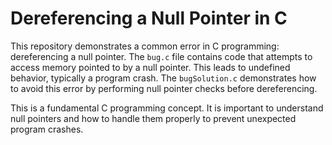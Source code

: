 # Dereferencing a Null Pointer in C

This repository demonstrates a common error in C programming: dereferencing a null pointer.  The `bug.c` file contains code that attempts to access memory pointed to by a null pointer.  This leads to undefined behavior, typically a program crash. The `bugSolution.c` demonstrates how to avoid this error by performing null pointer checks before dereferencing.

This is a fundamental C programming concept. It is important to understand null pointers and how to handle them properly to prevent unexpected program crashes.